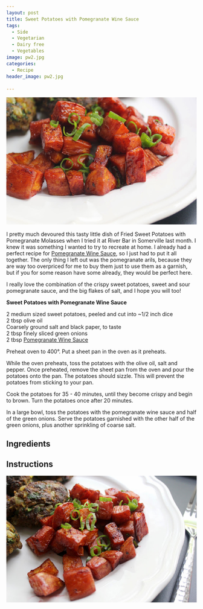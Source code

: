 ```yaml
---
layout: post
title: Sweet Potatoes with Pomegranate Wine Sauce
tags:
  - Side
  - Vegetarian
  - Dairy free
  - Vegetables
image: pw2.jpg
categories:
  - Recipe
header_image: pw2.jpg

---
```


![Image of Sweet Potatoes with Pomegranate Wine Sauce.](/upload/pw2.jpg)

I pretty much devoured this tasty little dish of Fried Sweet Potatoes with Pomegranate Molasses when I tried it at River Bar in Somerville last month. I knew it was something I wanted to try to recreate at home. I already had a perfect recipe for [Pomegranate Wine Sauce](http://www.hannahkilcoyne.com/2015/05/mini-koftas-and-pomegranate-wine-sauce.html), so I just had to put it all together. The only thing I left out was the pomegranate arils, because they are way too overpriced for me to buy them just to use them as a garnish, but if you for some reason have some already, they would be perfect here.  
  
  
I really love the combination of the crispy sweet potatoes, sweet and sour pomegranate sauce, and the big flakes of salt, and I hope you will too!  
  
**Sweet Potatoes with Pomegranate Wine Sauce**  
  
2 medium sized sweet potatoes, peeled and cut into ~1/2 inch dice  
2 tbsp olive oil  
Coarsely ground salt and black paper, to taste  
2 tbsp finely sliced green onions  
2 tbsp [Pomegranate Wine Sauce](http://www.hannahkilcoyne.com/2015/05/mini-koftas-and-pomegranate-wine-sauce.html)  
  
Preheat oven to 400°. Put a sheet pan in the oven as it preheats.  
  
While the oven preheats, toss the potatoes with the olive oil, salt and pepper. Once preheated, remove the sheet pan from the oven and pour the potatoes onto the pan. The potatoes should sizzle. This will prevent the potatoes from sticking to your pan.  
  
Cook the potatoes for 35 - 40 minutes, until they become crispy and begin to brown. Turn the potatoes once after 20 minutes.  
  
In a large bowl, toss the potatoes with the pomegranate wine sauce and half of the green onions. Serve the potatoes garnished with the other half of the green onions, plus another sprinkling of coarse salt.

## Ingredients



## Instructions







![Image of Sweet Potatoes with Pomegranate Wine Sauce.](/upload/pw1.jpg)